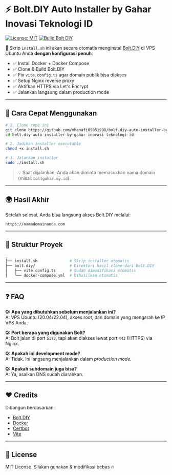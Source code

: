 
# ⚡ Bolt.DIY Auto Installer by Gahar Inovasi Teknologi ID

[![License: MIT](https://img.shields.io/badge/License-MIT-yellow.svg)](https://opensource.org/licenses/MIT)
[![Build Bolt DIY](https://img.shields.io/badge/Bolt.DIY-Production%20Ready-blue)](https://github.com/stackblitz-labs/bolt.diy)

🚀 Skrip `install.sh` ini akan secara otomatis menginstal [Bolt.DIY](https://github.com/stackblitz-labs/bolt.diy) di VPS Ubuntu Anda **dengan konfigurasi penuh**:

- ✅ Install Docker + Docker Compose
- ✅ Clone & Build Bolt.DIY
- ✅ Fix `vite.config.ts` agar domain publik bisa diakses
- ✅ Setup Nginx reverse proxy
- ✅ Aktifkan HTTPS via Let's Encrypt
- ✅ Jalankan langsung dalam production mode

---

## 🚀 Cara Cepat Menggunakan

```bash
# 1. Clone repo ini
git clone https://github.com/mhanafi09051998/bolt.diy-auto-installer-by-gahar-inovasi-teknologi-id.git
cd bolt.diy-auto-installer-by-gahar-inovasi-teknologi-id

# 2. Jadikan installer executable
chmod +x install.sh

# 3. Jalankan installer
sudo ./install.sh
```

> 💡 Saat dijalankan, Anda akan diminta memasukkan nama domain (misal: `boltgahar.my.id`).

---

## 🌍 Hasil Akhir

Setelah selesai, Anda bisa langsung akses Bolt.DIY melalui:

```
https://namadomainanda.com
```

---

## 📁 Struktur Proyek

```bash
.
├── install.sh              # Skrip installer otomatis
├── bolt.diy/               # Direktori hasil clone dari Bolt.DIY
│   ├── vite.config.ts      # Sudah dimodifikasi otomatis
│   └── docker-compose.yml  # Dihasilkan otomatis
```

---

## ❓ FAQ

**Q: Apa yang dibutuhkan sebelum menjalankan ini?**  
A: VPS Ubuntu (20.04/22.04), akses root, dan domain yang mengarah ke IP VPS Anda.

**Q: Port berapa yang digunakan Bolt?**  
A: Bolt jalan di port `5173`, tapi akan diakses lewat port `443` (HTTPS) via Nginx.

**Q: Apakah ini development mode?**  
A: Tidak. Ini langsung menjalankan dalam *production mode*.

**Q: Apakah subdomain juga bisa?**  
A: Ya, asalkan DNS sudah diarahkan.

---

## ❤️ Credits

Dibangun berdasarkan:
- [Bolt.DIY](https://github.com/stackblitz-labs/bolt.diy)
- [Docker](https://docker.com/)
- [Certbot](https://certbot.eff.org/)
- [Vite](https://vitejs.dev/)

---

## 📜 License

MIT License. Silakan gunakan & modifikasi bebas 🔥
```
